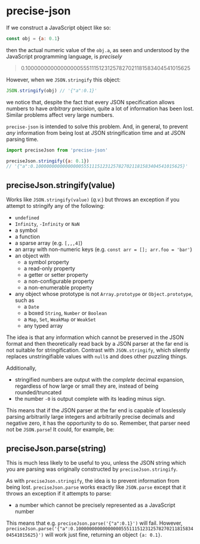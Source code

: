 # precise-json

If we construct a JavaScript object like so:

```js
const obj = {a: 0.1}
```

then the actual numeric value of the `obj.a`, as seen and understood by the JavaScript programming language, is *precisely*

> 0.1000000000000000055511151231257827021181583404541015625

However, when we `JSON.stringify` this object:

```js
JSON.stringify(obj) // '{"a":0.1}'
```

we notice that, despite the fact that every JSON specification allows numbers to have *arbitrary* precision, quite a lot of information has been lost. Similar problems affect very large numbers.

`precise-json` is intended to solve this problem. And, in general, to prevent *any* information from being lost at JSON stringification time and at JSON parsing time.

```js
import preciseJson from 'precise-json'

preciseJson.stringify({a: 0.1})
// '{"a":0.1000000000000000055511151231257827021181583404541015625}'
```

## preciseJson.stringify(value)

Works like `JSON.stringify(value)` (*q.v.*) but throws an exception if you attempt to stringify any of the following:

* `undefined`
* `Infinity`, `-Infinity` or `NaN`
* a symbol
* a function
* a sparse array (e.g. `[,,,4]`)
* an array with non-numeric keys (e.g. `const arr = []; arr.foo = 'bar'`)
* an object with
  * a symbol property
  * a read-only property
  * a getter or setter property
  * a non-configurable property
  * a non-enumerable property
* any object whose prototype is not `Array.prototype` or `Object.prototype`, such as
  * a `Date`
  * a boxed `String`, `Number` or `Boolean`
  * a `Map`, `Set`, `WeakMap` or `WeakSet`
  * any typed array

The idea is that any information which cannot be preserved in the JSON format and then theoretically read back by a JSON parser at the far end is not suitable for stringification. Contrast with `JSON.stringify`, which silently replaces unstringifiable values with `null`s and does other puzzling things.

Additionally,

* stringified numbers are output with the *complete* decimal expansion, regardless of how large or small they are, instead of being rounded/truncated
* the number `-0` is output complete with its leading minus sign.

This means that if the JSON parser at the far end is capable of losslessly parsing arbitrarily large integers and arbitrarily precise decimals and negative zero, it has the opportunity to do so. Remember, that parser need not be `JSON.parse`! It could, for example, be:

## preciseJson.parse(string)

This is much less likely to be useful to you, unless the JSON string which you are parsing was originally constructed by `preciseJson.stringify`.

As with `preciseJson.stringify`, the idea is to prevent information from being lost. `preciseJson.parse` works exactly like `JSON.parse` except that it throws an exception if it attempts to parse:

* a number which cannot be precisely represented as a JavaScript number

This means that e.g. `preciseJson.parse('{"a":0.1}')` will fail. However, `preciseJson.parse('{"a":0.1000000000000000055511151231257827021181583404541015625}')` will work just fine, returning an object `{a: 0.1}`.
